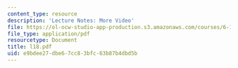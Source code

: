 ```yaml
---
content_type: resource
description: 'Lecture Notes: More Video'
file: https://ol-ocw-studio-app-production.s3.amazonaws.com/courses/6-111-introductory-digital-systems-laboratory-fall-2002/e9bdee27dbe67cc83bfc63b87b4dbd5b_l18.pdf
file_type: application/pdf
resourcetype: Document
title: l18.pdf
uid: e9bdee27-dbe6-7cc8-3bfc-63b87b4dbd5b
---
```


